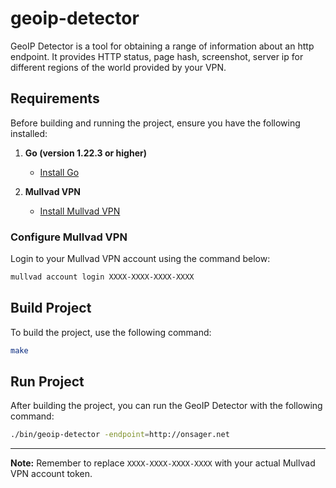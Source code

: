 # geoip-detector

GeoIP Detector is a tool for obtaining a range of information about an http endpoint.
It provides HTTP status, page hash, screenshot, server ip for different regions of the world provided by your VPN.

## Requirements

Before building and running the project, ensure you have the following installed:

1. **Go (version 1.22.3 or higher)**
    - [Install Go](https://go.dev/doc/install)

2. **Mullvad VPN**
    - [Install Mullvad VPN](https://mullvad.net/fr/help/install-mullvad-app-linux)

### Configure Mullvad VPN

Login to your Mullvad VPN account using the command below:

```bash
mullvad account login XXXX-XXXX-XXXX-XXXX
```

## Build Project

To build the project, use the following command:

```bash
make
```

## Run Project

After building the project, you can run the GeoIP Detector with the following command:

```bash
./bin/geoip-detector -endpoint=http://onsager.net 
```

---

**Note:** Remember to replace `XXXX-XXXX-XXXX-XXXX` with your actual Mullvad VPN account token.
